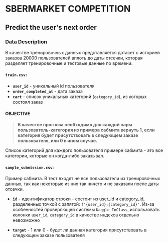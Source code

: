 # SBERMARKET COMPETITION

## Predict the user's next order

### Data Description

В качестве тренировочных данных представляется датасет с историей заказов 20000 пользователей вплоть до даты отсечки, которая разделяет тренировочные и тестовые данные по времени.

#### `train.csv`:

- **`user_id`** - уникальный id пользователя
- **`order_completed_at`** - дата заказа
- **`cart`** - список уникальных категорий (`category_id`), из которых состоял заказ

#### **OBJECTIVE** 
> **В качестве прогноза необходимо для каждой пары пользователь-категория из примера сабмита вернуть 1, если категория будет присутствовать в следующем заказе пользователя, или 0 в ином случае.**


Список категорий для каждого пользователя примере сабмита - это все категории, которые он когда-либо заказывал.

#### `sample_submission.csv`:

Пример сабмита. В тест входят не все пользователи из тренировочных данных, так как некоторые из них так ничего и не заказали после даты отсечки.

- **`id`** - идентификатор строки - состоит из user_id и category_id, разделенных точкой с запятой: `f'{user_id};{category_id}'`. Из-за особенностей проверяющей системы `Kaggle InClass`, использовать колонки `user_id`, `category_id` в качестве индекса отдельно невозможно

- **`target`** - 1 или 0 - будет ли данная категория присутствовать в следующем заказе пользователя
